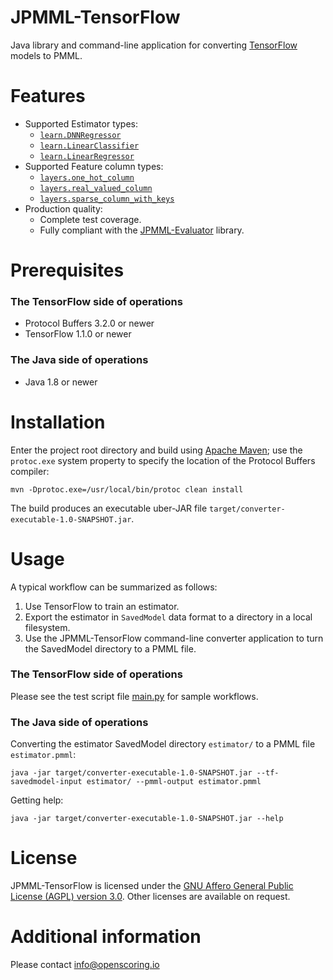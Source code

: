 JPMML-TensorFlow
================

Java library and command-line application for converting [TensorFlow](http://tensorflow.org) models to PMML.

# Features #

* Supported Estimator types:
  * [`learn.DNNRegressor`](https://www.tensorflow.org/api_docs/python/tf/contrib/learn/DNNRegressor)
  * [`learn.LinearClassifier`](https://www.tensorflow.org/api_docs/python/tf/contrib/learn/LinearClassifier)
  * [`learn.LinearRegressor`](https://www.tensorflow.org/api_docs/python/tf/contrib/learn/LinearRegressor)
* Supported Feature column types:
  * [`layers.one_hot_column`](https://www.tensorflow.org/api_docs/python/tf/contrib/layers/one_hot_column)
  * [`layers.real_valued_column`](https://www.tensorflow.org/api_docs/python/tf/contrib/layers/real_valued_column)
  * [`layers.sparse_column_with_keys`](https://www.tensorflow.org/api_docs/python/tf/contrib/layers/sparse_column_with_keys)
* Production quality:
  * Complete test coverage.
  * Fully compliant with the [JPMML-Evaluator](https://github.com/jpmml/jpmml-evaluator) library.

# Prerequisites #

### The TensorFlow side of operations

* Protocol Buffers 3.2.0 or newer
* TensorFlow 1.1.0 or newer

### The Java side of operations

* Java 1.8 or newer

# Installation #

Enter the project root directory and build using [Apache Maven](http://maven.apache.org/); use the `protoc.exe` system property to specify the location of the Protocol Buffers compiler:
```
mvn -Dprotoc.exe=/usr/local/bin/protoc clean install
```

The build produces an executable uber-JAR file `target/converter-executable-1.0-SNAPSHOT.jar`.

# Usage #

A typical workflow can be summarized as follows:

1. Use TensorFlow to train an estimator.
2. Export the estimator in `SavedModel` data format to a directory in a local filesystem.
3. Use the JPMML-TensorFlow command-line converter application to turn the SavedModel directory to a PMML file.

### The TensorFlow side of operations

Please see the test script file [main.py](https://github.com/jpmml/jpmml-tensorflow/blob/master/src/test/resources/main.py) for sample workflows.

### The Java side of operations

Converting the estimator SavedModel directory `estimator/` to a PMML file `estimator.pmml`:
```
java -jar target/converter-executable-1.0-SNAPSHOT.jar --tf-savedmodel-input estimator/ --pmml-output estimator.pmml
```

Getting help:
```
java -jar target/converter-executable-1.0-SNAPSHOT.jar --help
```

# License #

JPMML-TensorFlow is licensed under the [GNU Affero General Public License (AGPL) version 3.0](http://www.gnu.org/licenses/agpl-3.0.html). Other licenses are available on request.

# Additional information #

Please contact [info@openscoring.io](mailto:info@openscoring.io)
